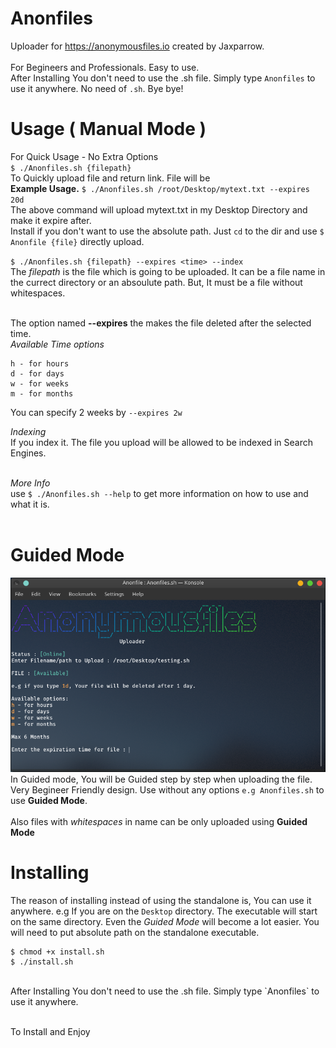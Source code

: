# Anonfiles
Uploader for https://anonymousfiles.io created by Jaxparrow.<br><br>For Begineers and Professionals. Easy to use.
<br>
After Installing You don't need to use the .sh file. Simply type `Anonfiles` to use it anywhere. No need of `.sh`. Bye bye!

# Usage ( Manual Mode )
For Quick Usage - No Extra Options<br>
`$ ./Anonfiles.sh {filepath}`
<br>To Quickly upload file and return link. File will be 
<br>**Example Usage.**
`$ ./Anonfiles.sh /root/Desktop/mytext.txt --expires 20d`
<br>The above command will upload mytext.txt in my Desktop Directory and make it expire after.
<br>Install if you don't want to use the absolute path. Just `cd` to the dir and use `$ Anonfile {file}` directly upload.<br>

`$ ./Anonfiles.sh {filepath} --expires <time> --index`
<br>The *filepath* is the file which is going to be uploaded. It can be a file name in the currect directory or an absoulute path. But, It must be a file without whitespaces.<br><br>

The option named **--expires** the makes the file deleted after the selected time.<br>
*Available Time options*<br>
```
h - for hours
d - for days
w - for weeks
m - for months
```
You can specify 2 weeks by `--expires 2w`

*Indexing*
<br>If you index it. The file you upload will be allowed to be indexed in Search Engines.<br><br>

*More Info*
<br>
use `$ ./Anonfiles.sh --help` to get more information on how to use and what it is.<br><br>

# Guided Mode
![Guided Mode](/images/gmode.png)
<br>In Guided mode, You will be Guided step by step when uploading the file. Very Begineer Friendly design.
Use without any options `e.g Anonfiles.sh` to use **Guided Mode**.<br><br>Also files with *whitespaces* in name can be only uploaded using **Guided Mode**

# Installing
The reason of installing instead of using the standalone is, You can use it anywhere. e.g If you are on the `Desktop` directory. The executable will start on the same directory. Even the *Guided Mode* will become a lot easier. You will need to put absolute path on the standalone executable.<br>
```
$ chmod +x install.sh
$ ./install.sh
```
<br>
After Installing You don't need to use the .sh file. Simply type `Anonfiles` to use it anywhere.

<br>To Install and Enjoy
